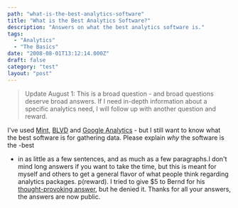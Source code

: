 ```yaml
---
path: "what-is-the-best-analytics-software"
title: "What is the Best Analytics Software?"
description: "Answers on what the best analytics software is."
tags: 
  - "Analytics"
  - "The Basics"
date: "2008-08-01T13:12:14.000Z"
draft: false
category: "test"
layout: "post"
---
```


> Update August 1: This is a broad question - and broad questions deserve broad answers. If I need in-depth information about a specific analytics need, I will follow up with another question and reward.

I've used [Mint](http://haveamint.com), [BLVD](http://www.blvdstatus.com) and [Google Analytics](http://www.google.com/analytics/) - but I still want to know what the best software is for gathering data. Please explain *why* the software is the 
-best
- in as little as a few sentences, and as much as a few paragraphs.I don't mind long answers if you want to take the time, but this is meant for myself and others to get a general flavor of what people think regarding analytics packages. p(reward). I tried to give $5 to Bernd for his [thought-provoking answer](http://marcgrabanski.com/answers/what-is-the-best-analytics-software#c554), but he denied it. Thanks for all your answers, the answers are now public.